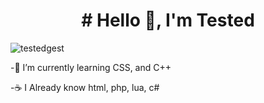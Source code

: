 <h1 align="center"># Hello 👋, I'm Tested </h1>
<p align="left"> <img src="https://komarev.com/ghpvc/?username=testedgest&label=Profile%20views&color=0e75b6&style=flat" alt="testedgest" /> </p>

-🌱 I’m currently learning CSS, and C++

-☕ I Already know html, php, lua, c#
